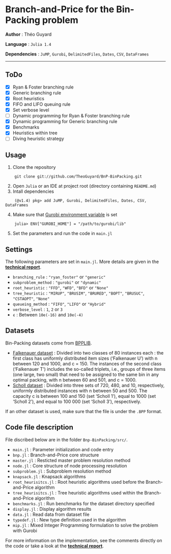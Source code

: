 # Branch-and-Price for the Bin-Packing problem

**Author** : Théo Guyard

**Language** : `Julia 1.4`

**Dependencies** : `JuMP`, `Gurobi`, `DelimitedFiles`, `Dates`, `CSV`, `DataFrames`

---

## ToDo

- [x] Ryan & Foster branching rule
- [x] Generic branching rule
- [x] Root heuristics
- [x] FIFO and LIFO queuing rule
- [x] Set verbose level
- [ ] Dynamic programming for Ryan & Foster branching rule
- [x] Dynamic programming for Generic branching rule
- [x] Benchmarks
- [x] Heuristics within tree
- [ ] Diving heuristic strategy

## Usage

1. Clone the repository
```
    git clone git://github.com/TheoGuyard/BnP-BinPacking.git
```
2. Open `Julia` or an IDE at project root (directory containing `README.md`)
3. Intall dependencies
```
    (@v1.4) pkg> add JuMP, Gurobi, DelimitedFiles, Dates, CSV, DataFrames
```
4. Make sure that [Gurobi environment variable](https://github.com/JuliaOpt/Gurobi.jl) is set
```
    julia> ENV["GUROBI_HOME"] = "/path/to/gurobi/lib"
```
5. Set the parameters and run the code in `main.jl`

## Settings

The following parameters are set in `main.jl`. More details are given in the **[technical report](tex/report.pdf)**.

* `branching_rule` : `"ryan_foster"` or `"generic"`
* `subproblem_method` : `"gurobi"` or `"dynamic"`
* `root_heuristic` : `"FFD"`, `"WFD"`, `"BFD"` or `"None"`
* `tree_heuristic` : `"MIRUP"`, `"BRUSIM"`, `"BRURED"`, `"BOPT"`, `"BRUSUC"`, `"CSTAOPT"`, `"None"`
* `queueing_method` : `"FIFO"`, `"LIFO"` or `"Hybrid"`
* `verbose_level` : `1`, `2` or `3`
* `ϵ` : Between `10e(-16)` and `10e(-4)`

## Datasets

Bin-Packing datasets come from [BPPLIB](http://or.dei.unibo.it/library/bpplib).

* [Falkenauer dataset](https://link.springer.com/article/10.1007/BF00226291) : Divided into two classes of 80 instances each : the first class has uniformly distributed item sizes (‘Falkenauer U’) with n between 120 and 1000, and c = 150. The instances of the second class (‘Falkenauer T’) includes the so-called triplets, i.e., groups of three items (one large, two small) that need to be assigned to the same bin in any optimal packing, with n between 60 and 501, and c = 1000.
* [Scholl dataset](https://www.sciencedirect.com/science/article/abs/pii/S0305054896000822) : Divided into three sets of 720, 480, and 10, respectively, uniformly distributed instances with n between 50 and 500. The capacity c is between 100 and 150 (set ‘Scholl 1’), equal to 1000 (set ‘Scholl 2’), and equal to 100 000 (set ‘Scholl 3’), respectively.

If an other dataset is used, make sure that the file is under the `.BPP` format.

## Code file description

File discribed below are in the folder `Bnp-BinPacking/src/`.

* `main.jl` : Parameter initialization and code entry
* `bnp.jl` : Branch-and-Price core structure
* `master.jl` : Resticted master problem resolution method
* `node.jl` : Core structure of node processing resolution
* `subproblem.jl` : Subproblem resolution method
* `knapsack.jl` : Knapsack algorithms
* `root_heurisitcs.jl` : Root heuristic algorithms used before the Branch-and-Price algorithm
* `tree_heurisitcs.jl` : Tree heuristic algorithms used within the Branch-and-Price algorithm
* `benchmarks.jl` : Run benchmarks for the dataset directory specified
* `display.jl` : Display algorithm results
* `data.jl` : Read data from dataset file
* `typedef.jl` : New type definition used in the algorithm
* `mip.jl` : Mixed Integer Programming formulation to solve the problem with Gurobi

For more information on the implementation, see the comments directly on the code or take a look at the **[technical report](tex/report.pdf)**.
